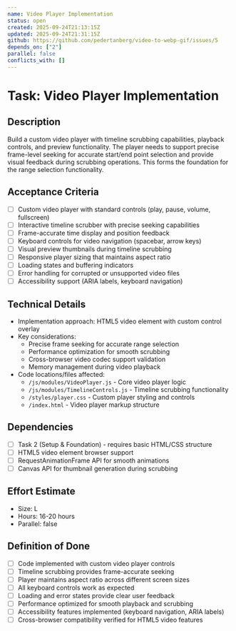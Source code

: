 ```yaml
---
name: Video Player Implementation
status: open
created: 2025-09-24T21:13:15Z
updated: 2025-09-24T21:31:15Z
github: https://github.com/pedertanberg/video-to-webp-gif/issues/5
depends_on: ["2"]
parallel: false
conflicts_with: []
---
```


# Task: Video Player Implementation

## Description
Build a custom video player with timeline scrubbing capabilities, playback controls, and preview functionality. The player needs to support precise frame-level seeking for accurate start/end point selection and provide visual feedback during scrubbing operations. This forms the foundation for the range selection functionality.

## Acceptance Criteria
- [ ] Custom video player with standard controls (play, pause, volume, fullscreen)
- [ ] Interactive timeline scrubber with precise seeking capabilities
- [ ] Frame-accurate time display and position feedback
- [ ] Keyboard controls for video navigation (spacebar, arrow keys)
- [ ] Visual preview thumbnails during timeline scrubbing
- [ ] Responsive player sizing that maintains aspect ratio
- [ ] Loading states and buffering indicators
- [ ] Error handling for corrupted or unsupported video files
- [ ] Accessibility support (ARIA labels, keyboard navigation)

## Technical Details
- Implementation approach: HTML5 video element with custom control overlay
- Key considerations:
  - Precise frame seeking for accurate range selection
  - Performance optimization for smooth scrubbing
  - Cross-browser video codec support validation
  - Memory management during video playback
- Code locations/files affected:
  - `/js/modules/VideoPlayer.js` - Core video player logic
  - `/js/modules/TimelineControls.js` - Timeline scrubbing functionality
  - `/styles/player.css` - Custom player styling and controls
  - `/index.html` - Video player markup structure

## Dependencies
- [ ] Task 2 (Setup & Foundation) - requires basic HTML/CSS structure
- [ ] HTML5 video element browser support
- [ ] RequestAnimationFrame API for smooth animations
- [ ] Canvas API for thumbnail generation during scrubbing

## Effort Estimate
- Size: L
- Hours: 16-20 hours
- Parallel: false

## Definition of Done
- [ ] Code implemented with custom video player controls
- [ ] Timeline scrubbing provides frame-accurate seeking
- [ ] Player maintains aspect ratio across different screen sizes
- [ ] All keyboard controls work as expected
- [ ] Loading and error states provide clear user feedback
- [ ] Performance optimized for smooth playback and scrubbing
- [ ] Accessibility features implemented (keyboard navigation, ARIA labels)
- [ ] Cross-browser compatibility verified for HTML5 video features
